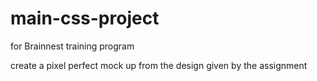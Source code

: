 # main-css-project
for Brainnest training program

create a pixel perfect mock up from the design given by the assignment
